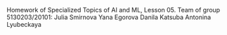 Homework of Specialized Topics of AI and ML, Lesson 05. 
Team of group 5130203/20101: 
  Julia Smirnova 
  Yana Egorova 
  Danila Katsuba 
  Antonina Lyubeckaya
